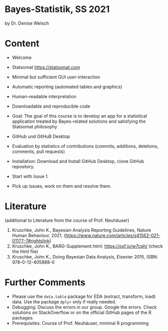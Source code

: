 # Bayes-Statistik, SS 2021
by Dr. Denise Welsch

# Content 
-	Welcome
-	Statsomat https://statsomat.com 
  -	Minimal but sufficient GUI user-interaction 
  -	Automatic reporting (automated tables and graphics) 
  -	Human-readable interpretation 
  -	Downloadable and reproducible code 

-	Goal: The goal of this course is to develop an app for a statistical application treated by Bayes-related solutions and satisfying the Statsomat philosophy 

-	GitHub und GitHuB Desktop

-	Evaluation by statistics of contributions (commits, additions, deletions, comments, pull requests)  

-	Installation: Download and Install GitHub Desktop, clone GitHub repository. 

- Start with Issue 1.

- Pick up issues, work on them and resolve them. 



# Literature 
(additional to Literature from the course of Prof. Neuhäuser) 

1. Kruschke, John K., Bayesian Analysis Reporting Guidelines, Nature Human Behaviour, 2021,  (https://www.nature.com/articles/s41562-021-01177-7#rightslink)
2. Kruschke, John K., BARG-Supplement.html: https://osf.io/w7cph/ (check the html file)
3. Kruschke, John K., Doing Bayesian Data Analysis, Elsevier 2015, ISBN: 978-0-12-405888-0


# Further Comments
*	Please use the `data.table` package for EDA (extract, transform, load) data. Use the package `dplyr` only if really needed.
*	Debugging: Discuss the errors in our group. Google the errors. Check solutions on StackOverflow or on the official GitHub pages of the R packages. 
*	Prerequisites: Course of Prof. Neuhäuser, minimal R programming 


